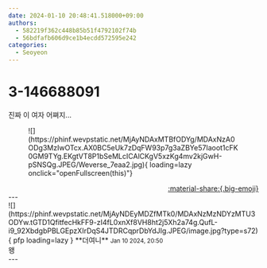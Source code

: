 ```yaml
---
date: 2024-01-10 20:48:41.518000+09:00
authors:
  - 582219f362c448b85b51f4792102f74b
  - 56bdfafb606d9ce1b4ecdd572595e242
categories:
  - Seoyeon
---
```


# 3-146688091

<div class="post-container" markdown="1">
<div class="content-container md-sidebar__scrollwrap" markdown="1">

진짜 이 여자 어쪄지...
<figure markdown="1">
![](https://phinf.wevpstatic.net/MjAyNDAxMTBfODYg/MDAxNzA0ODg3MzIwOTcx.AX0BC5eUk7zDqFW93p7g3aZBYe57Iaoot1cFK0GM9TYg.EKgtVT8P1bSeMLcICAlCKgV5xzKg4mv2kjGwH-pSNSQg.JPEG/Weverse_7eaa2.jpg){ loading=lazy onclick="openFullscreen(this)"}
</figure>


</div>
</div>

<div style="text-align: right;" markdown="1">
<a href="https://weverse.io/fromis9/fanpost/3-146688091" style="text-align: right;">:material-share:{.big-emoji}</a>
</div>
---

<div class="comments-container md-sidebar__scrollwrap" markdown="1">
<div class="comment" markdown="1">
<div class='id-container' markdown="1">
![](https://phinf.wevpstatic.net/MjAyNDEyMDZfMTk0/MDAxNzMzNDYzMTU3ODYw.tGTD1QfitfecHkFF9-zI4fL0xnXf8VH8ht2j5Xh2a74g.QufL-i9_92XbdgbPBLGEpzXIrDqS4JTDRCqprDbYdJIg.JPEG/image.jpg?type=s72){ pfp loading=lazy }
**<span class="artist">더여니</span>** <small>Jan 10 2024, 20:50</small><br>
</div>
<div class='comment-body' markdown="1">
왱
</div>
</div>
</div>
---
